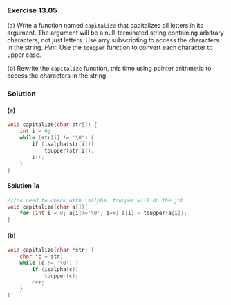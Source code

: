 ### Exercise 13.05
(a) Write a function named `capitalize` that capitalizes all letters in its
argument. The argument will be a null-terminated string containing arbitrary
characters, not just letters. Use arry subscripting to access the characters in
the string. *Hint*: Use the `toupper` function to convert each character to
upper case.

(b) Rewrite the `capitalize` function, this time using pointer arithmetic to
access the characters in the string.

### Solution
#### (a)

```c
void capitalize(char str[]) {
    int i = 0;
    while (str[i] != '\0') {
        if (isalpha(str[i]))
            toupper(str[i]);
        i++;
    }
}
```

#### Solution 1a
```c
///no need to check with isalpha. toupper will do the job.
void capitalize(char a[]){
    for (int i = 0; a[i]!='\0'; i++) a[i] = toupper(a[i]);
}

```
#### (b)

```c
void capitalize(char *str) {
    char *c = str;
    while (c != '\0') {
        if (isalpha(c))
            toupper(c);
        c++;
    }
}
```
